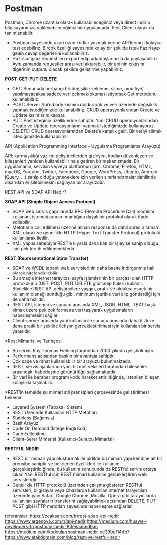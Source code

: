 # Postman


Postman, Chrome uzantısı olarak kullanabileceğimiz veya direct indirip bilgisayarımıza yükleyebileceğimiz bir uygulamadır. Rest Client olarak da tanımlanabilir.
* Postman sayesinde uzun uzun kodlar yazmak yerine API’lerimizi kolayca test edebiliriz. Birçok özelliği sayesinde kolay bir şekilde istek hazırlayıp gelen cevap değerlerini kullanabiliriz.
* Hazırladığınız request’leri export edip arkadaşlarınızla da paylaşabiliriz. Aynı zamanda requestler arası veri aktarabilir, bir api’nin çıktısını diğerinin outputu olacak şekilde geliştirme yapabiliriz. 

**POST-GET-PUT-DELETE**
* GET: Sunucuda herhangi bir değişiklik (ekleme, slime, modifiye) yapılmayacaksa sadece veri çekmek(okuma) istiyorsak Get metodunu kullanabiliriz.
* POST: Server Api’e body kısmını doldurarak ve veri üzerinde değişiklik yapmak istediğimizde kullanabiliriz. CRUD operasyonlarından Create ve Update kısımlarını kapsar.
* PUT: Post isteğinin özelliklerine sahiptir. Yani CRUD operasyonlarından Create ve Update operasyonlarını yapmak istediğimizde kullanıyoruz.
* DELETE: CRUD operasyonlarından Delete’e karşılık gelir. Bir veriyi silmek istediğimizde kullanabiliriz.  
  
 API (Application Programming Interface - Uygulama Programlama Arayüzü)
   
API:  karmaşıklığı yazılım geliştiricilerden gizleyen, kodları düzenleyen ve bileşenleri yeniden kullanılabilir hale getiren bir mekanizmadır.
Bir uygulamanın, servisin ve/veya platformun (örn. Chrome, Firefox, HTML, macOS, Youtube, Twitter, Facebook, Google, WordPress, Ubuntu, Android, jQuery, ...) sahip olduğu yeteneklere izin verilen sınırlandırmalar dahilinde dışarıdan erişilebilmesini sağlayan bir arayüzdür.

   REST API ve SOAP API Nedir?
   
**SOAP API (Simple Object Access Protocol)**
* SOAP web servis çağrılarında RPC (Remote Procedure Call) modelini kullanan, istemci/sunucu mantığına dayalı bir protokol olarak ifade edilebilir. 
* Metotların call edilmesi üzerine alınan response da dahil sürecin tamamı XML olarak ve genellikle HTTP (Hyper Text Transfer Protocol) protokolü kullanılarak iletilir. 
* XML yapısı sebebiyle REST’e kıyasla daha katı bir işleyişe sahip olduğu için pek tercih edilmemektedir. 

**REST  (Representational State Transfer)**
* SOAP ve WSDL tabanlı web servislerinin daha basite indirgenmiş hali olarak nitelendirilebilir. 
* Bu amaçla internet tarayıcısı sayfa işlemlerinin bir parçası olan HTTP protokolünü (GET, POST, PUT DELETE gibi talep tipleri) kullanır. Böylelikle REST API geliştiricilere yaygın, pratik ve oldukça esnek bir kullanım olanağı sunduğu gibi, minimum içerikle veri alıp gönderdiği için de daha hızlıdır. 
* REST API, istemci ve sunucu arasında XML, JSON, HTML, TEXT başta olmak üzere pek çok formatta veri taşıyarak uygulamaların haberleşmesini sağlar.
* Client-server arasında yani kullanıcı ile sunucu arasında daha hızlı ve daha pratik bir şekilde iletişim gerçekleştirilmesi için kullanılan bir servis yapısıdır.

*Rest Mimarisi ve Tarihçesi
* Bu servis Roy Thomas Fielding tarafından 2000 yılında geliştirilmiştir.
* Performans açısından baskın bir avantaja sahiptir.
* Çok sade ve rahat kullanılabilir bir arayüzü bulunmaktadır.
* REST, servis ajanlarınca yani hizmet vekilleri tarafından bileşenler arasındaki haberleşme görünürlüğü sağlamaktadır.
* Bir veri ile beraber program kodu hareket ettirildiğinde, istenilen bileşen kolaylıkla taşınabilir.

*REST’in temelde şu mimari stil prensipleri çerçevesinde geliştirilmesi beklenir:
* Layered System (Tabakalı Sistem)
* REST Üzerinde Kullanılan HTTP Metotları
* Stateless (Bağımsız)
* Basit Arayüz
* Code On Demand (İsteğe Bağlı Kod)
* Cach Edilebilme
* Client-Serer Mimarisi (Kullanıcı-Sunucu Mimarisi)

**RESTFUL NEDİR**
* REST bir mimari yapı oluşturmak ile birlikte bu mimari yapı kendine ait bir prensibe sahiptir ve belirlenen özellikleri ile kullanım gerçekleştirildiğinde, bu kullanım sonucunda da RESTful servis ortaya çıkar. Yani RESTful için REST mimari kullanımı gerçekleştiren web servisleridir.
* Genellikle HTTP protokolü üzerinden çalışma gösteren RESTful servisleri, bilgisayar veya cihazlarda kullanılan internet tarayıcıları üzerinde yani Safari, Google Chrome, Mozilla, Opera gibi tarayıcılarda kullanılan sayfaların transferini sağlayabilmek açısından DELETE, PUT, POST gibi HTTP metotları sayesinde haberleşme sağlarlar.



referanslar:
https://ceaksan.com/tr/rest-soap-api-nedir
https://www.argenova.com.tr/api-nedir
https://medium.com/huawei-developers-tr/postman-nedir-83eeaa5ed6ac
https://medium.com/kodcular/postman-nedir-ce39bef14db7
https://www.atakdomain.com/blog/rest-ve-restful-nedir
